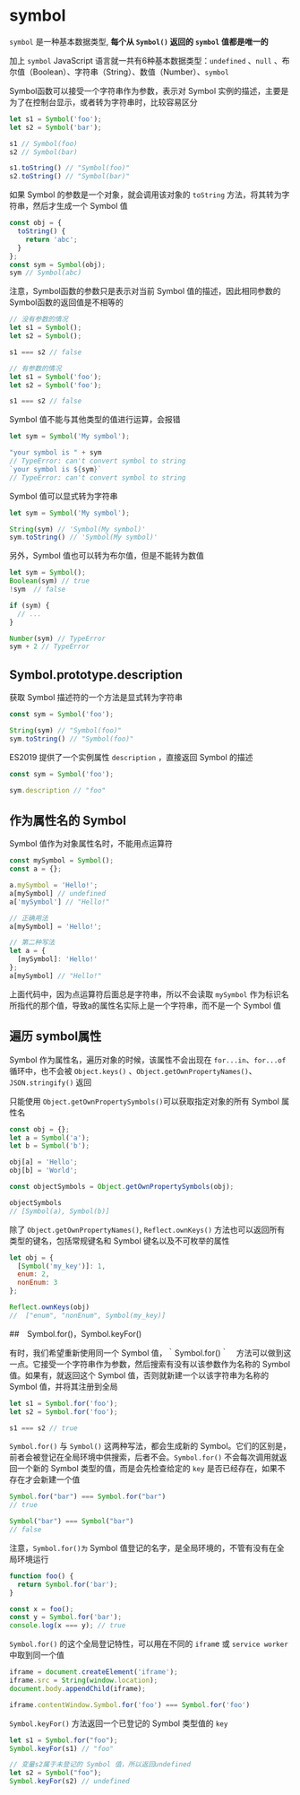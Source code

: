 # symbol

`symbol` 是一种基本数据类型, **每个从 `Symbol()` 返回的 `symbol` 值都是唯一的**

加上 `symbol` JavaScript 语言就一共有6种基本数据类型：`undefined` 、`null` 、布尔值（Boolean）、字符串（String）、数值（Number）、`symbol`

Symbol函数可以接受一个字符串作为参数，表示对 Symbol 实例的描述，主要是为了在控制台显示，或者转为字符串时，比较容易区分

```js
let s1 = Symbol('foo');
let s2 = Symbol('bar');

s1 // Symbol(foo)
s2 // Symbol(bar)

s1.toString() // "Symbol(foo)"
s2.toString() // "Symbol(bar)"
```

如果 Symbol 的参数是一个对象，就会调用该对象的 `toString` 方法，将其转为字符串，然后才生成一个 Symbol 值

```js
const obj = {
  toString() {
    return 'abc';
  }
};
const sym = Symbol(obj);
sym // Symbol(abc)
```

注意，Symbol函数的参数只是表示对当前 Symbol 值的描述，因此相同参数的Symbol函数的返回值是不相等的

```js
// 没有参数的情况
let s1 = Symbol();
let s2 = Symbol();

s1 === s2 // false

// 有参数的情况
let s1 = Symbol('foo');
let s2 = Symbol('foo');

s1 === s2 // false
```

Symbol 值不能与其他类型的值进行运算，会报错

```js
let sym = Symbol('My symbol');

"your symbol is " + sym
// TypeError: can't convert symbol to string
`your symbol is ${sym}`
// TypeError: can't convert symbol to string
```

Symbol 值可以显式转为字符串

```js
let sym = Symbol('My symbol');

String(sym) // 'Symbol(My symbol)'
sym.toString() // 'Symbol(My symbol)'
```

另外，Symbol 值也可以转为布尔值，但是不能转为数值

```js
let sym = Symbol();
Boolean(sym) // true
!sym  // false

if (sym) {
  // ...
}

Number(sym) // TypeError
sym + 2 // TypeError
```

## Symbol.prototype.description

获取 Symbol 描述符的一个方法是显式转为字符串

```js
const sym = Symbol('foo');

String(sym) // "Symbol(foo)"
sym.toString() // "Symbol(foo)"
```

ES2019 提供了一个实例属性 `description` ，直接返回 Symbol 的描述

```js
const sym = Symbol('foo');

sym.description // "foo"
```

## 作为属性名的 Symbol

Symbol 值作为对象属性名时，不能用点运算符

```js
const mySymbol = Symbol();
const a = {};

a.mySymbol = 'Hello!';
a[mySymbol] // undefined
a['mySymbol'] // "Hello!"

// 正确用法
a[mySymbol] = 'Hello!';

// 第二种写法
let a = {
  [mySymbol]: 'Hello!'
};
a[mySymbol] // "Hello!"
```

上面代码中，因为点运算符后面总是字符串，所以不会读取 `mySymbol` 作为标识名所指代的那个值，导致a的属性名实际上是一个字符串，而不是一个 Symbol 值

## 遍历 symbol属性

Symbol 作为属性名，遍历对象的时候，该属性不会出现在 `for...in`、`for...of` 循环中，也不会被 `Object.keys()` 、`Object.getOwnPropertyNames()`、`JSON.stringify()` 返回

只能使用 `Object.getOwnPropertySymbols()`可以获取指定对象的所有 Symbol 属性名

```js
const obj = {};
let a = Symbol('a');
let b = Symbol('b');

obj[a] = 'Hello';
obj[b] = 'World';

const objectSymbols = Object.getOwnPropertySymbols(obj);

objectSymbols
// [Symbol(a), Symbol(b)]
```

除了 `Object.getOwnPropertyNames()`, `Reflect.ownKeys()` 方法也可以返回所有类型的键名，包括常规键名和 Symbol 键名以及不可枚举的属性

```js
let obj = {
  [Symbol('my_key')]: 1,
  enum: 2,
  nonEnum: 3
};

Reflect.ownKeys(obj)
//  ["enum", "nonEnum", Symbol(my_key)]
```

##　Symbol.for()，Symbol.keyFor()

有时，我们希望重新使用同一个 Symbol 值，｀Symbol.for()｀　方法可以做到这一点。它接受一个字符串作为参数，然后搜索有没有以该参数作为名称的 Symbol 值。如果有，就返回这个 Symbol 值，否则就新建一个以该字符串为名称的 Symbol 值，并将其注册到全局

```js
let s1 = Symbol.for('foo');
let s2 = Symbol.for('foo');

s1 === s2 // true
```

`Symbol.for()` 与 `Symbol()` 这两种写法，都会生成新的 Symbol。它们的区别是，前者会被登记在全局环境中供搜索，后者不会。`Symbol.for()` 不会每次调用就返回一个新的 Symbol 类型的值，而是会先检查给定的 `key` 是否已经存在，如果不存在才会新建一个值

```js
Symbol.for("bar") === Symbol.for("bar")
// true

Symbol("bar") === Symbol("bar")
// false
```

注意，`Symbol.for()为` Symbol 值登记的名字，是全局环境的，不管有没有在全局环境运行

```js
function foo() {
  return Symbol.for('bar');
}

const x = foo();
const y = Symbol.for('bar');
console.log(x === y); // true
```

`Symbol.for()` 的这个全局登记特性，可以用在不同的 `ifram`e 或 `service worker` 中取到同一个值

```js
iframe = document.createElement('iframe');
iframe.src = String(window.location);
document.body.appendChild(iframe);

iframe.contentWindow.Symbol.for('foo') === Symbol.for('foo')
```

`Symbol.keyFor()` 方法返回一个已登记的 Symbol 类型值的 `key`

```js
let s1 = Symbol.for("foo");
Symbol.keyFor(s1) // "foo"

// 变量s2属于未登记的 Symbol 值，所以返回undefined
let s2 = Symbol("foo");
Symbol.keyFor(s2) // undefined
```